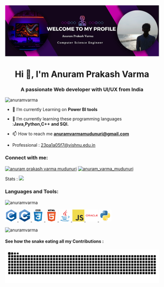 ![logo](https://github.com/anuramvarma/anuramvarma/blob/main/Background.png)
<h1 align="center">Hi 👋, I'm Anuram Prakash Varma</h1>
<h3 align="center">A passionate Web developer with UI/UX from India</h3>

<p align="left"> <img src="https://komarev.com/ghpvc/?username=anuramvarma&label=Profile%20views&color=0e75b6&style=flat" alt="anuramvarma" /> </p>

- 🔭 I’m currently Learning on **Power BI tools**

- 🌱 I’m currently learning these programming languages :**Java,Python,C++ and SQl.**

- 📫 How to reach me **anuramvarmamudunuri@gmail.com**
- Professional : 23pa1a05f7@vishnu.edu.in

<h3 align="left">Connect with me:</h3>
<p align="left">
<a href="https://linkedin.com/in/anuram prakash varma mudunuri" target="blank"><img align="center" src="https://raw.githubusercontent.com/rahuldkjain/github-profile-readme-generator/master/src/images/icons/Social/linked-in-alt.svg" alt="anuram prakash varma mudunuri" height="30" width="40" /></a>
<a href="https://instagram.com/anuram_varma_mudunuri" target="blank"><img align="center" src="https://raw.githubusercontent.com/rahuldkjain/github-profile-readme-generator/master/src/images/icons/Social/instagram.svg" alt="anuram_varma_mudunuri" height="30" width="40" /></a>
</p>
Stats :

<img width=400 src='https://github-readme-stats.vercel.app/api?username=anuramvarma&theme=vue-dark&show_icons=true&hide_border=true&count_private=true' />
<!--<img width=400 src='https://github-readme-streak-stats.herokuapp.com/?user=anuramvarma&theme=vue-dark&hide_border=true' />
<img width=400 src='https://github-readme-stats.vercel.app/api/top-langs/?username=anuramvarma&theme=vue-dark&show_icons=true&hide_border=true&layout=compact' />-->

<h3 align="left">Languages and Tools:</h3>
</h3>

<p align="left">
</p>

<p><img align="center" src="https://github-readme-stats.vercel.app/api/top-langs?username=anuramvarma&show_icons=true&locale=en&layout=compact" alt="anuramvarma" /></p>

<p align="left"> <a href="https://www.cprogramming.com/" target="_blank" rel="noreferrer"> <img src="https://raw.githubusercontent.com/devicons/devicon/master/icons/c/c-original.svg" alt="c" width="40" height="40"/> </a> <a href="https://www.w3schools.com/cpp/" target="_blank" rel="noreferrer"> <img src="https://raw.githubusercontent.com/devicons/devicon/master/icons/cplusplus/cplusplus-original.svg" alt="cplusplus" width="40" height="40"/> </a> <a href="https://www.w3schools.com/css/" target="_blank" rel="noreferrer"> <img src="https://raw.githubusercontent.com/devicons/devicon/master/icons/css3/css3-original-wordmark.svg" alt="css3" width="40" height="40"/> </a> <a href="https://www.w3.org/html/" target="_blank" rel="noreferrer"> <img src="https://raw.githubusercontent.com/devicons/devicon/master/icons/html5/html5-original-wordmark.svg" alt="html5" width="40" height="40"/> </a> <a href="https://www.java.com" target="_blank" rel="noreferrer"> <img src="https://raw.githubusercontent.com/devicons/devicon/master/icons/java/java-original.svg" alt="java" width="40" height="40"/> </a> <a href="https://developer.mozilla.org/en-US/docs/Web/JavaScript" target="_blank" rel="noreferrer"> <img src="https://raw.githubusercontent.com/devicons/devicon/master/icons/javascript/javascript-original.svg" alt="javascript" width="40" height="40"/> </a> <a href="https://www.oracle.com/" target="_blank" rel="noreferrer"> <img src="https://raw.githubusercontent.com/devicons/devicon/master/icons/oracle/oracle-original.svg" alt="oracle" width="40" height="40"/> </a> <a href="https://www.python.org" target="_blank" rel="noreferrer"> <img src="https://raw.githubusercontent.com/devicons/devicon/master/icons/python/python-original.svg" alt="python" width="40" height="40"/> </a> </p>
<p><img align="center" src="https://github-readme-streak-stats.herokuapp.com/?user=anuramvarma&" alt="anuramvarma" /></p>
<h4 align="left">See how the snake eating  all my Contributions :</h4>


![snake gif](https://github.com/anuramvarma/anuramvarma/blob/output/github-contribution-grid-snake.svg)

